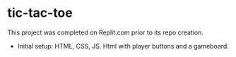 # tic-tac-toe
This project was completed on Replit.com prior to its repo creation. 
- Initial setup: HTML, CSS, JS. Html with player buttons and a gameboard. 